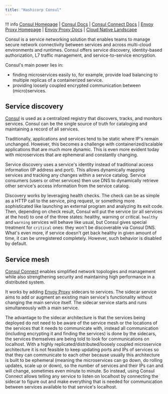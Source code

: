 ```yaml
---
title: "Hashicorp Consul"
---
```


!!! info
    [Consul Homepage](https://www.consul.io/) |
    [Consul Docs](https://developer.hashicorp.com/consul/docs) |
    [Consul Connect Docs](https://developer.hashicorp.com/consul/docs/connect) |
    [Envoy Proxy Homepage](https://www.envoyproxy.io/) |
    [Envoy Proxy Docs](https://www.envoyproxy.io/docs) |
    [Cloud Native Landscape](https://landscape.cncf.io/)

Consul is a service networking solution that enables teams to manage secure network connectivity between services and across multi-cloud environments and runtimes. Consul offers service discovery, identity-based authorization, L7 traffic management, and service-to-service encryption.

Consul's main power lies in:

- finding microservices easily to, for example, provide load balancing to multiple replicas of a containerized service.
- providing loosely coupled encrypted communication between (micro)services.

## Service discovery

[Consul](https://developer.hashicorp.com/consul/docs) is used as a centralized registry that discovers, tracks, and monitors services. Consul can be the single source of truth for cataloging and maintaining a record of all services.

Traditionally, applications and services tend to be static where IP's remain unchanged. However, this becomes a challenge with containerized/scalable applications that are much more dynamic. This is even more evident today with microservices that are ephemeral and constantly changing.

Service discovery uses a service's identity instead of traditional access information (IP address and port). This allows dynamically mapping services and tracking any changes within a service catalog. Service consumers (users or other services) then use DNS to dynamically retrieve other service's access information from the service catalog.

Discovery works by leveraging health checks. The check can be as simple as a HTTP call to the service, ping request, or something more sophisticated like launching an external program and analyzing its exit code. Then, depending on check result, Consul will put the service (or all services at the host) to one of the three states: healthy, warning or critical. `healthy` and `warning` services will behave like usual, but Consul gives special treatment for `critical` ones: they won't be discoverable via Consul DNS. What's even more, if service doesn't get back healthy in given amount of time, it can be unregistered completely. However, such behavior is disabled by default.

## Service mesh

[Consul Connect](https://developer.hashicorp.com/consul/docs/connect) enables simplified network topologies and management while also strengthening security and maintaining high performance in a distributed system.

It works by adding [Envoy Proxy](https://www.envoyproxy.io/) sidecars to services. The sidecar service aims to add or augment an existing main service's functionality without changing the main service itself. The sidecar service starts and runs simultaneously with a main service.

The advantage to the sidecar architecture is that the services being deployed do not need to be aware of the service mesh or the locations of the services that it needs to communicate with, instead all communication (including encrypting it and finding the services) is done by the sidecars, the services themselves are being told to look for communications on localhost. With a highly replicated/distributed/loosely coupled microservice architecture it is not feasible to keep updating ports and IPs of services so that they can communicate to each other because usually this architecture is built to be ephemeral (meaning the microservices can go down, do rolling updates, scale up or down), so the number of services and their IPs can and will change, sometimes even minute to minute. So instead, using Consul Connect allows telling any service to listen on localhost by connecting the sidecar to figure out and make everything that is needed for communication between services available to that service's localhost.
